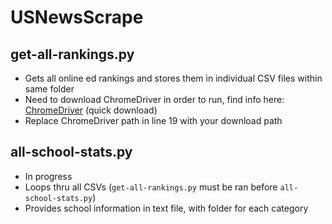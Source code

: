 # USNewsScrape

## get-all-rankings.py
* Gets all online ed rankings and stores them in individual CSV files within same folder
* Need to download ChromeDriver in order to run, find info here: [ChromeDriver](https://sites.google.com/a/chromium.org/chromedriver/home "ChromeDriver") (quick download)
* Replace ChromeDriver path in line 19 with your download path

## all-school-stats.py
* In progress
* Loops thru all CSVs (`get-all-rankings.py` must be ran before `all-school-stats.py`)
* Provides school information in text file, with folder for each category

